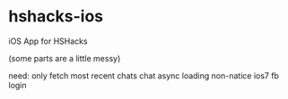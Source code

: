 hshacks-ios
===========

iOS App for HSHacks

(some parts are a little messy)

need:
only fetch most recent chats
chat async loading
non-natice ios7 fb login
